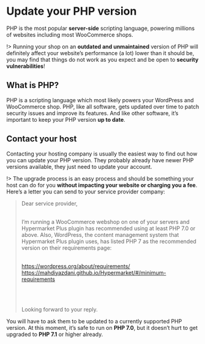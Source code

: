 # Update your PHP version

PHP is the most popular **server-side** scripting language, powering millions of websites including most WooCommerce shops.

!> Running your shop on an **outdated and unmaintained** version of PHP will definitely affect your website’s performance (a lot) lower than it should be, you may find that things do not work as you expect and be open to **security vulnerabilities**!

## What is PHP?

PHP is a scripting language which most likely powers your WordPress and WooCommerce shop. PHP, like all software, gets updated over time to patch security issues and improve its features. And like other software, it’s important to keep your PHP version **up to date**.

## Contact your host

Contacting your hosting company is usually the easiest way to find out how you can update your PHP version. They probably already have newer PHP versions available, they just need to update your account.

!> The upgrade process is an easy process and should be something your host can do for you **without impacting your website or charging you a fee**. Here’s a letter you can send to your service provider company:

<blockquote>
Dear service provider,<br/><br/>

I’m running a WooCommerce webshop on one of your servers and Hypermarket Plus plugin has recommended using at least PHP 7.0 or above. Also, WordPress, the content management system that Hypermarket Plus plugin uses, has listed PHP 7 as the recommended version on their requirements page:<br/><br/>

https://wordpress.org/about/requirements/<br/>
https://mahdiyazdani.github.io/Hypermarket/#/minimum-requirements

<br/><br/>

Looking forward to your reply.
</blockquote>

You will have to ask them to be updated to a currently supported PHP version. At this moment, it’s safe to run on **PHP 7.0**, but it doesn’t hurt to get upgraded​ to **PHP 7.1** or higher already.
